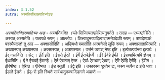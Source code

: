 ```yaml
---
index: 3.1.52
sutra: अस्यतिवक्तिख्यातिभ्योऽङ्

---
```

_अस्यतिवक्तिख्यातिभ्यः अङ्_ - अस्यतिवक्ति ।च्लेः सिजित्यतश्च्लेरित्यनुवर्तते । तदाह — एभ्यश्च्लेरिति । अस्यत् अस्यतेति । यत्वपक्षे रूपम् । आल्लोपः । ञित्त्वादुभयपदित्वादात्मनेपदेऽपि रूपम् । क्शादेशपक्षे परस्मैपदपक्षे तु आह —  अक्शासीदिति । अङ्विधौ ख्यातीति आत्मनेपदे लुङि रूपम् । अक्शासातामित्यादि । अख्यास्यत् अख्यास्यत । अक्सास्यत् । अक्शास्यत । वर्जने क्शाञ् नेष्ट इति । इत्येतत्पर्यन्ता इत्यर्थः । ईर् गसाविति । सेट् । ईर्ते इति । ईराते ईरते । ईर्षे ईराधेईर्ध्वे । ईरे ईर्वहे ईर्महे । ईराथामित्यपि ज्ञेयम् । ईध्र्वमिति । ई रै ईरावहै ईरामहै । ऐर्त ऐराताम् ऐरत । ऐर्याः ऐराथाम् ऐध्र्वम् । ऐरि ऐर्वहि ऐर्महि । ईरीत । ईरिषीष्ठ । ऐरिष्ठ । ऐरिष्यत । ईड स्तुतौ । ईद्वे इति । तकारस्य ष्टुत्वेन टः, जस्य चर्त्वेन ट इति भावः । ईडाते ईडते । ईड्-से इति स्थिते सार्वधातुकत्वादिडागमे अप्राप्ते —  